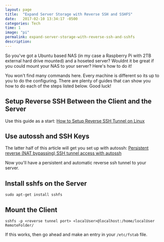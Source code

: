 ```yaml
---
layout: page
title:  "Expand Server Storage with Reverse SSH and SSHFS"
date:   2017-02-10 13:34:17 -0500
categories: Tech
time: 1
image: "pi"
permalink: expand-server-storage-with-reverse-ssh-and-sshfs
description:
---
```


So you've got a Ubuntu based NAS (in my case a Raspberry Pi with 2TB external hard drive mounted) and a hoseted server? Wouldnt it be great if you could mount your NAS to your server? Here's how to do it!

You won't find many commands here. Every machine is different so its up to you to do the configuring. There are plenty of guides that can show you how to do each of the steps listed below. Good luck!

## Setup Reverse SSH Between the Client and the Server

Use this guide as a start: [How to Setup Reverse SSH Tunnel on Linux](http://www.thegeekstuff.com/2013/11/reverse-ssh-tunnel/)

## Use autossh and SSH Keys

The latter half of this article will get you set up with autossh: [Persistent reverse (NAT bypassing) SSH tunnel access with autossh](https://raymii.org/s/tutorials/Autossh_persistent_tunnels.html)

Now you'll have a persistent and automatic reverse ssh tunnel to your server.

## Install sshfs on the Server

`sudo apt-get install sshfs`

## Mount the Client

`sshfs -p <reverse tunnel port> <localUser>@localhost:/home/localUser RemoteFolder/`

If this works, then go ahead and make an entry in your `/etc/fstab` file.
